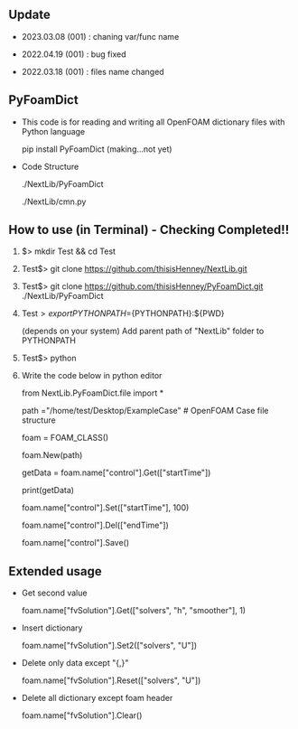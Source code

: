 ## Update
  - 2023.03.08 (001) : chaning var/func name
    
  - 2022.04.19 (001) : bug fixed

  - 2022.03.18 (001) : files name changed
 
 

## PyFoamDict
- This code is for reading and writing all OpenFOAM dictionary files with Python language

  pip install PyFoamDict (making...not yet)


- Code Structure

  ./NextLib/PyFoamDict

  ./NextLib/cmn.py


## How to use (in Terminal) - Checking Completed!!

1. $> mkdir Test && cd Test

2. Test$> git clone https://github.com/thisisHenney/NextLib.git

3. Test$> git clone https://github.com/thisisHenney/PyFoamDict.git ./NextLib/PyFoamDict

4. Test$> export PYTHONPATH=${PYTHONPATH}:${PWD}
   
      (depends on your system) Add parent path of "NextLib" folder to PYTHONPATH

5. Test$> python

6. Write the code below in python editor

    from NextLib.PyFoamDict.file import *
  
    path ="/home/test/Desktop/ExampleCase" # OpenFOAM Case file structure
  
  
  
    foam = FOAM_CLASS()
    
    foam.New(path)
  
  
  
    getData = foam.name["control"].Get(["startTime"])
  
    print(getData)
  
  
  
    foam.name["control"].Set(["startTime"], 100)
    
    foam.name["control"].Del(["endTime"])
  
  
    
    foam.name["control"].Save()



## Extended usage
  
  - Get second value
    
    foam.name["fvSolution"].Get(["solvers", "h", "smoother"], 1)
  
  
  - Insert dictionary
    
    foam.name["fvSolution"].Set2(["solvers", "U"])
  
  
  - Delete only data except "{,}"
    
    foam.name["fvSolution"].Reset(["solvers", "U"])
   
  
  - Delete all dictionary except foam header
    
    foam.name["fvSolution"].Clear()
    
    
  
  
  

